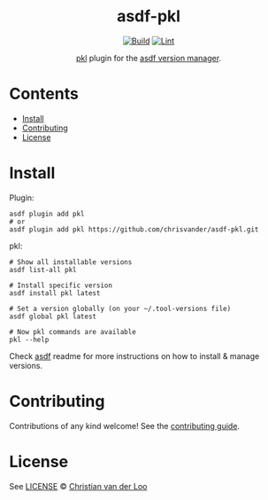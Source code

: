 <div align="center">

# asdf-pkl

[![Build](https://github.com/chrisvander/asdf-pkl/actions/workflows/build.yml/badge.svg)](https://github.com/chrisvander/asdf-pkl/actions/workflows/build.yml) [![Lint](https://github.com/chrisvander/asdf-pkl/actions/workflows/lint.yml/badge.svg)](https://github.com/chrisvander/asdf-pkl/actions/workflows/lint.yml)

[pkl](https://pkl-lang.org/) plugin for the [asdf version manager](https://asdf-vm.com).

</div>

# Contents

- [Install](#install)
- [Contributing](#contributing)
- [License](#license)

# Install

Plugin:

```shell
asdf plugin add pkl
# or
asdf plugin add pkl https://github.com/chrisvander/asdf-pkl.git
```

pkl:

```shell
# Show all installable versions
asdf list-all pkl

# Install specific version
asdf install pkl latest

# Set a version globally (on your ~/.tool-versions file)
asdf global pkl latest

# Now pkl commands are available
pkl --help
```

Check [asdf](https://github.com/asdf-vm/asdf) readme for more instructions on how to
install & manage versions.

# Contributing

Contributions of any kind welcome! See the [contributing guide](contributing.md).

# License

See [LICENSE](LICENSE) © [Christian van der Loo](https://github.com/chrisvander/)
